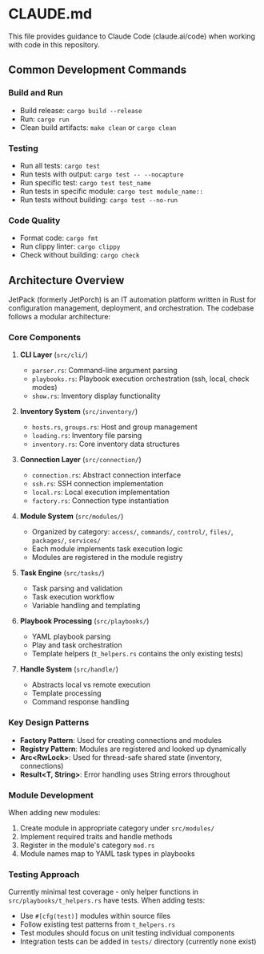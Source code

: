 # CLAUDE.md

This file provides guidance to Claude Code (claude.ai/code) when working with code in this repository.

## Common Development Commands

### Build and Run
- Build release: `cargo build --release`
- Run: `cargo run`
- Clean build artifacts: `make clean` or `cargo clean`

### Testing
- Run all tests: `cargo test`
- Run tests with output: `cargo test -- --nocapture`
- Run specific test: `cargo test test_name`
- Run tests in specific module: `cargo test module_name::`
- Run tests without building: `cargo test --no-run`

### Code Quality
- Format code: `cargo fmt`
- Run clippy linter: `cargo clippy`
- Check without building: `cargo check`

## Architecture Overview

JetPack (formerly JetPorch) is an IT automation platform written in Rust for configuration management, deployment, and orchestration. The codebase follows a modular architecture:

### Core Components

1. **CLI Layer** (`src/cli/`)
   - `parser.rs`: Command-line argument parsing
   - `playbooks.rs`: Playbook execution orchestration (ssh, local, check modes)
   - `show.rs`: Inventory display functionality

2. **Inventory System** (`src/inventory/`)
   - `hosts.rs`, `groups.rs`: Host and group management
   - `loading.rs`: Inventory file parsing
   - `inventory.rs`: Core inventory data structures

3. **Connection Layer** (`src/connection/`)
   - `connection.rs`: Abstract connection interface
   - `ssh.rs`: SSH connection implementation  
   - `local.rs`: Local execution implementation
   - `factory.rs`: Connection type instantiation

4. **Module System** (`src/modules/`)
   - Organized by category: `access/`, `commands/`, `control/`, `files/`, `packages/`, `services/`
   - Each module implements task execution logic
   - Modules are registered in the module registry

5. **Task Engine** (`src/tasks/`)
   - Task parsing and validation
   - Task execution workflow
   - Variable handling and templating

6. **Playbook Processing** (`src/playbooks/`)
   - YAML playbook parsing
   - Play and task orchestration
   - Template helpers (`t_helpers.rs` contains the only existing tests)

7. **Handle System** (`src/handle/`)
   - Abstracts local vs remote execution
   - Template processing
   - Command response handling

### Key Design Patterns

- **Factory Pattern**: Used for creating connections and modules
- **Registry Pattern**: Modules are registered and looked up dynamically
- **Arc<RwLock<T>>**: Used for thread-safe shared state (inventory, connections)
- **Result<T, String>**: Error handling uses String errors throughout

### Module Development

When adding new modules:
1. Create module in appropriate category under `src/modules/`
2. Implement required traits and handle methods
3. Register in the module's category `mod.rs`
4. Module names map to YAML task types in playbooks

### Testing Approach

Currently minimal test coverage - only helper functions in `src/playbooks/t_helpers.rs` have tests. When adding tests:
- Use `#[cfg(test)]` modules within source files
- Follow existing test patterns from `t_helpers.rs`
- Test modules should focus on unit testing individual components
- Integration tests can be added in `tests/` directory (currently none exist)